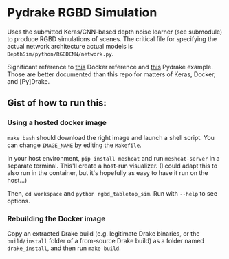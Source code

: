 Pydrake RGBD Simulation
=================

Uses the submitted Keras/CNN-based depth noise learner (see submodule) to produce RGBD simulations of scenes. The critical file for specifying the actual network architecture actual models is `DepthSim/python/RGBDCNN/network.py`.

Significant reference to [this](https://github.com/keras-team/keras/tree/master/docker) Docker reference and [this](https://github.com/gizatt/drake_periscope_tutorial) Pydrake example. Those are better documented than this repo for matters of Keras, Docker, and [Py]Drake.

## Gist of how to run this:

### Using a hosted docker image
`make bash` should download the right image and launch a shell script. You can change `IMAGE_NAME` by editing the `Makefile`.

In your host environment, `pip install meshcat` and run `meshcat-server` in a separate terminal. This'll create a host-run visualizer. (I could adapt this to also run in the container, but it's hopefully as easy to have it run on the host...)

Then, `cd workspace` and `python rgbd_tabletop_sim`. Run with `--help` to see options.

### Rebuilding the Docker image
Copy an extracted Drake build (e.g. legitimate Drake binaries, or the `build/install` folder of a from-source Drake build) as a folder named `drake_install`, and then run `make build`.
